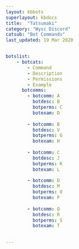 ```yaml
---
layout: kbbots
superlayout: kbdocs
title:  "Tatsumaki"
category: "Wysc Discord"
catsub: "Bot Commands"
last_updated: 19 Mar 2020


botslist:
    - botcats:
        - Command
        - Description
        - Permissions
        - Example
      botcomms:
        - botcomm: A
          botdesc: B
          botperms: C
          botexam: D
          
        - botcomm: B
          botdesc: V
          botperms: G
          botexam: H
          
        - botcomm: C
          botdesc: J
          botperms: K
          botexam: L
          
        - botcomm: D
          botdesc: M
          botperms: O
          botexam: P
          
        - botcomm: Q
          botdesc: R
          botperms: S
          botexam: T
          

---
```


